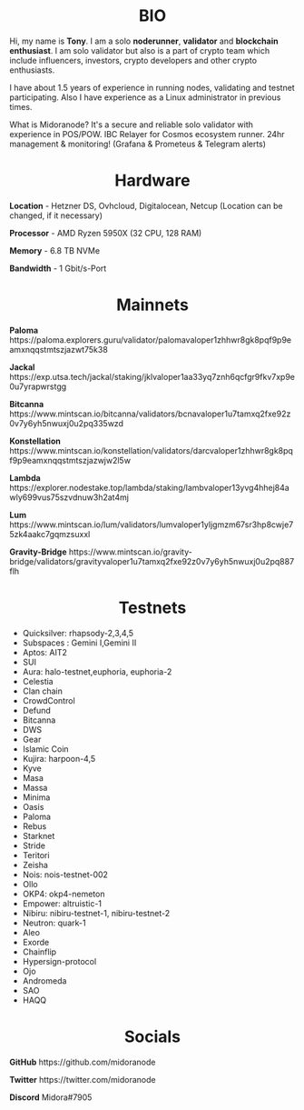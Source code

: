 <h1 align="center">BIO</h1>
<p>Hi, my name is <b>Tony</b>. I am a solo <b>noderunner</b>, <b>validator</b> and <b>blockchain enthusiast</b>. I am solo validator but also is a part of crypto team which include influencers, investors, crypto developers and other crypto enthusiasts.</p>

<p>I have  about 1.5 years of experience in running nodes, validating and testnet participating. Also I have experience as a Linux administrator in previous times. </p>

<p>What is Midoranode? It's a secure and reliable solo validator with experience in POS/POW. IBC Relayer for Cosmos ecosystem runner. 24hr management & monitoring! (Grafana & Prometeus & Telegram alerts)</p>

<h1 align="center">Hardware</h1>
<p><b>Location</b> - Hetzner DS, Ovhcloud, Digitalocean, Netcup (Location can be changed, if it necessary)</p> 

<p><b>Processor</b> - AMD Ryzen 5950X (32 CPU, 128 RAM)</p>

<p><b>Memory</b> - 6.8 TB NVMe</p>

<p><b>Bandwidth</b> - 1 Gbit/s-Port</p>

<h1 align="center">Mainnets</h1>

<p><b>Paloma</b> https://paloma.explorers.guru/validator/palomavaloper1zhhwr8gk8pqf9p9eamxnqqstmtszjazwt75k38</P>

<p><b>Jackal</b> https://exp.utsa.tech/jackal/staking/jklvaloper1aa33yq7znh6qcfgr9fkv7xp9e0u7yrapwrstgg</P>

<p><b>Bitcanna</b> https://www.mintscan.io/bitcanna/validators/bcnavaloper1u7tamxq2fxe92z0v7y6yh5nwuxj0u2pq335wzd</P>

<p><b>Konstellation</b> https://www.mintscan.io/konstellation/validators/darcvaloper1zhhwr8gk8pqf9p9eamxnqqstmtszjazwjw2l5w</p>

<p><b>Lambda</b> https://explorer.nodestake.top/lambda/staking/lambvaloper13yvg4hhej84awly699vus75szvdnuw3h2at4mj</P>

<p><b>Lum</b> https://www.mintscan.io/lum/validators/lumvaloper1yljgmzm67sr3hp8cwje75zk4aakc7gqmzsuxxl</P>

<p><b>Gravity-Bridge</b> https://www.mintscan.io/gravity-bridge/validators/gravityvaloper1u7tamxq2fxe92z0v7y6yh5nwuxj0u2pq887flh</P>

<h1 align="center">Testnets</h1>
<ul>
 <li>Quicksilver: rhapsody-2,3,4,5 </li>
 <li>Subspaces : Gemini I,Gemini II </li>
 <li>Aptos: AIT2 </li>
 <li>SUI <l/i>
 <li>Aura: halo-testnet,euphoria, euphoria-2 </li>
 <li>Celestia </li>
 <li>Clan chain </li>
 <li>CrowdControl </li>
 <li>Defund </li>
 <li>Bitcanna </li>
 <li>DWS </li>
 <li>Gear </li>
 <li>Islamic Coin </li>
 <li>Kujira: harpoon-4,5 </li>
 <li>Kyve </li>
 <li>Masa </li>
 <li>Massa </li>
 <li>Minima </li>
 <li>Oasis </li>
 <li>Paloma </li>
 <li>Rebus </li>
 <li>Starknet </li>
 <li>Stride </li>
 <li>Teritori </li>
 <li>Zeisha </li>
 <li>Nois: nois-testnet-002 </li>
 <li>Ollo </li>
 <li>OKP4: okp4-nemeton </li>
 <li>Empower: altruistic-1 </li>
 <li>Nibiru: nibiru-testnet-1, nibiru-testnet-2 </li>
 <li>Neutron: quark-1 </li>
 <li>Aleo </li>
 <li>Exorde </li>
 <li>Chainflip </li>
 <li>Hypersign-protocol </li>
 <li>Ojo </li>
 <li>Andromeda </li>
 <li>SAO </li>
 <li>HAQQ </li>
</ul>

<h1 align="center">Socials</h1>

<p><b>GitHub</b> https://github.com/midoranode</p>

<p><b>Twitter</b> https://twitter.com/midoranode</p>

<p><b>Discord</b> Midora#7905</p>






 
 
